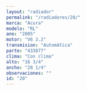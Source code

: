 ```yaml
---
layout: "radiador"
permalink: "/radiadores/20/"
marca: "Acura"
modelo: "RL"
ano: "2005"
motor: "V6 3.2"
transmision: "Automática"
parte: "433877"
clima: "Con clima"
alto: "16 3/4"
ancho: "28 1/4"
observaciones: ""
id: "20"
---
```


